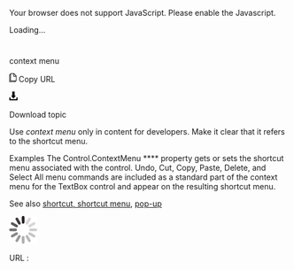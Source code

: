 Your browser does not support JavaScript. Please enable the Javascript.

Loading...

# 

context menu

![Copy URL](context-menu_files/Copy.png)
Copy URL

![Download](context-menu_files/Download.png)

Download topic

Use *context menu* only in content for developers. Make it clear that it refers to the shortcut menu.

Examples
The Control.ContextMenu **** property gets or sets the shortcut menu associated with the control.
Undo, Cut, Copy, Paste, Delete, and Select All menu commands are included as a standard part of the context menu for the TextBox control and appear on the resulting shortcut menu.

See also [shortcut, shortcut menu](https://worldready.cloudapp.net/Styleguide/Read?id=2700&topicid=28830), [pop-up](https://worldready.cloudapp.net/Styleguide/Read?id=2700&topicid=28831)

![In progress](context-menu_files/activity-large.gif)

URL :
